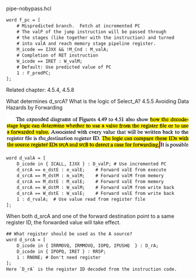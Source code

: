 

pipe-nobypass.hcl
```
word f_pc = [
	# Mispredicted branch.  Fetch at incremented PC
	# The valP of the jump instruction will be passed through
	# the stages (like together with the instruction) and turned 
	# into valA and reach memory stage pipeline register.
	M_icode == IJXX && !M_Cnd : M_valA;
	# Completion of RET instruction
	W_icode == IRET : W_valM;
	# Default: Use predicted value of PC
	1 : F_predPC;
];
```

Related chapter: 4.5.4, 4.5.8

What determines d_srcA? What is the logic of Select_A?
4.5.5 Avoiding Data Hazards by Forwarding 

![image1](../images/d_srcA_logic.png)

```
word d_valA = [
	D_icode in { ICALL, IJXX } : D_valP; # Use incremented PC
	d_srcA == e_dstE : e_valE;    # Forward valE from execute
	d_srcA == M_dstM : m_valM;    # Forward valM from memory
	d_srcA == M_dstE : M_valE;    # Forward valE from memory
	d_srcA == W_dstM : W_valM;    # Forward valM from write back
	d_srcA == W_dstE : W_valE;    # Forward valE from write back
	1 : d_rvalA;  # Use value read from register file
];
```
When both d_srcA and one of the forward destination point to a same register ID, the forwarded value will take effect.

```
## What register should be used as the A source?
word d_srcA = [
	D_icode in { IRRMOVQ, IRMMOVQ, IOPQ, IPUSHQ  } : D_rA;
	D_icode in { IPOPQ, IRET } : RRSP;
	1 : RNONE; # Don't need register
];
Here `D_rA` is the register ID decoded from the instruction code.
```
